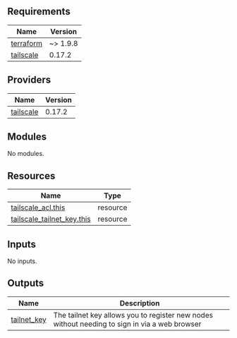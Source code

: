 <!-- BEGIN_TF_DOCS -->
## Requirements

| Name | Version |
|------|---------|
| <a name="requirement_terraform"></a> [terraform](#requirement\_terraform) | ~> 1.9.8 |
| <a name="requirement_tailscale"></a> [tailscale](#requirement\_tailscale) | 0.17.2 |

## Providers

| Name | Version |
|------|---------|
| <a name="provider_tailscale"></a> [tailscale](#provider\_tailscale) | 0.17.2 |

## Modules

No modules.

## Resources

| Name | Type |
|------|------|
| [tailscale_acl.this](https://registry.terraform.io/providers/tailscale/tailscale/0.17.2/docs/resources/acl) | resource |
| [tailscale_tailnet_key.this](https://registry.terraform.io/providers/tailscale/tailscale/0.17.2/docs/resources/tailnet_key) | resource |

## Inputs

No inputs.

## Outputs

| Name | Description |
|------|-------------|
| <a name="output_tailnet_key"></a> [tailnet\_key](#output\_tailnet\_key) | The tailnet key allows you to register new nodes without needing to sign in via a web browser |
<!-- END_TF_DOCS -->